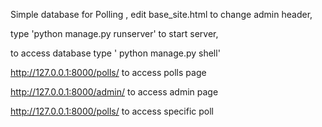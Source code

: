 Simple database for Polling , edit base_site.html to change admin header, 

type 'python manage.py runserver' to start server, 

to access database type ' python manage.py shell'

http://127.0.0.1:8000/polls/ to access polls page

http://127.0.0.1:8000/admin/ to access admin page

http://127.0.0.1:8000/polls/<int> to access specific poll
